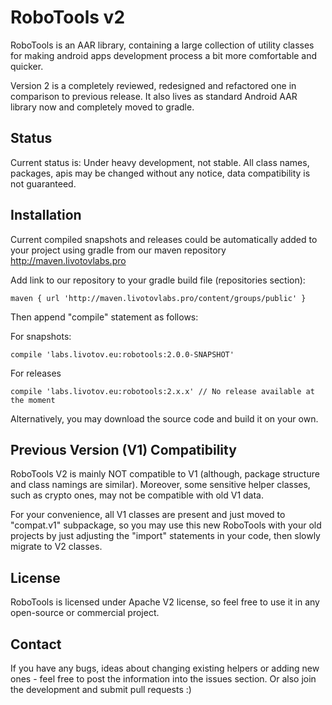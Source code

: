 RoboTools v2
============

RoboTools is an AAR library, containing a large collection of utility classes for making android apps development process 
a bit more comfortable and quicker.

Version 2 is a completely reviewed, redesigned and refactored one in comparison to previous release. It also lives as
standard Android AAR library now and completely moved to gradle.


Status
------
Current status is:  Under heavy development, not stable.
All class names, packages, apis may be changed without any notice, data compatibility is not guaranteed.


Installation
------------
Current compiled snapshots and releases could be automatically added to your project using gradle from our maven repository http://maven.livotovlabs.pro

Add link to our repository to your gradle build file (repositories section):

``
    maven { url 'http://maven.livotovlabs.pro/content/groups/public' }
``

Then append "compile" statement as follows:

For snapshots:

``
    compile 'labs.livotov.eu:robotools:2.0.0-SNAPSHOT'
``

For releases

``
    compile 'labs.livotov.eu:robotools:2.x.x' // No release available at the moment
``

Alternatively, you may download the source code and build it on your own.



Previous Version (V1) Compatibility
------------------------------
RoboTools V2 is mainly NOT compatible to V1 (although, package structure and class namings are similar). Moreover,
some sensitive helper classes, such as crypto ones, may not be compatible with old V1 data.

For your convenience, all V1 classes are present and just moved to "compat.v1" subpackage, so you may use this new RoboTools
with your old projects by just adjusting the "import" statements in your code, then slowly migrate to V2 classes.


License
-------
RoboTools is licensed under Apache V2 license, so feel free to use it in any open-source or commercial project.


Contact
-------
If you have any bugs, ideas about changing existing helpers or adding new ones - feel free to post the information into the issues section. Or also join the development and submit pull requests :)
